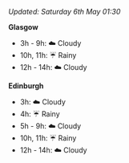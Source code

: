 *Updated: Saturday 6th May 01:30*

**Glasgow**

* 3h - 9h: :cloud: Cloudy
* 10h, 11h: :umbrella: Rainy
* 12h - 14h: :cloud: Cloudy

**Edinburgh**

* 3h: :cloud: Cloudy
* 4h: :umbrella: Rainy
* 5h - 9h: :cloud: Cloudy
* 10h, 11h: :umbrella: Rainy
* 12h - 14h: :cloud: Cloudy
